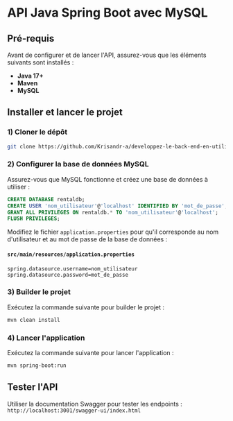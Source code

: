 # API Java Spring Boot avec MySQL

## Pré-requis

Avant de configurer et de lancer l'API, assurez-vous que les éléments suivants sont installés :
- **Java 17+** 
- **Maven**
- **MySQL** 

## Installer et lancer le projet

### 1) Cloner le dépôt
```sh
git clone https://github.com/Krisandr-a/developpez-le-back-end-en-utilisant-java-et-spring.git
```

### 2) Configurer la base de données MySQL

Assurez-vous que MySQL fonctionne et créez une base de données à utiliser :

```sql
CREATE DATABASE rentaldb;
CREATE USER 'nom_utilisateur'@'localhost' IDENTIFIED BY 'mot_de_passe';
GRANT ALL PRIVILEGES ON rentaldb.* TO 'nom_utilisateur'@'localhost';
FLUSH PRIVILEGES;
```

Modifiez le fichier `application.properties` pour qu'il corresponde au nom d'utilisateur et au mot de passe de la base de données :

#### **`src/main/resources/application.properties`**
```properties
spring.datasource.username=nom_utilisateur
spring.datasource.password=mot_de_passe
```

### 3) Builder le projet

Exécutez la commande suivante pour builder le projet :
```sh
mvn clean install
```

### 4) Lancer l'application

Exécutez la commande suivante pour lancer l'application :

```sh
mvn spring-boot:run
```

## Tester l'API

Utiliser la documentation Swagger pour tester les endpoints :
`http://localhost:3001/swagger-ui/index.html`

